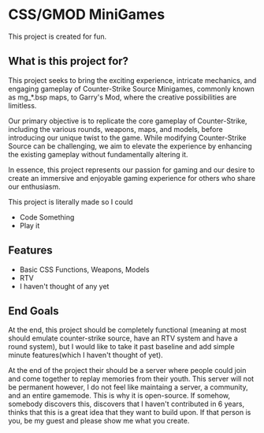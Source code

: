 # CSS/GMOD MiniGames
This project is created for fun.

## What is this project for?
This project seeks to bring the exciting experience, intricate mechanics, and engaging gameplay of Counter-Strike Source Minigames, commonly known as mg_*.bsp maps, to Garry's Mod, where the creative possibilities are limitless.

Our primary objective is to replicate the core gameplay of Counter-Strike, including the various rounds, weapons, maps, and models, before introducing our unique twist to the game. While modifying Counter-Strike Source can be challenging, we aim to elevate the experience by enhancing the existing gameplay without fundamentally altering it.

In essence, this project represents our passion for gaming and our desire to create an immersive and enjoyable gaming experience for others who share our enthusiasm.

This project is literally made so I could 
- Code Something
- Play it

## Features
- Basic CSS Functions, Weapons, Models
- RTV
- I haven't thought of any yet

## End Goals

At the end, this project should be completely functional (meaning at most should emulate counter-strike source, have an RTV system and have a round system), but I would like to take it past baseline and add simple minute features(which I haven't thought of yet). 

At the end of the project their should be a server where people could join and come together to replay memories from their youth. This server will not be permanent however, I do not feel like maintaing a server, a community, and an entire gamemode. This is why it is open-source. 
If somehow, somebody discovers this, discovers that I haven't contributed in 6 years, thinks that this is a great idea that they want to build upon. If that person is you, be my guest and please show me what you create.
